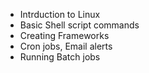 - Intrduction to Linux  
- Basic Shell script commands  
- Creating Frameworks  
- Cron jobs, Email alerts  
- Running Batch jobs